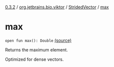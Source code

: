 [0.3.2](../../index.md) / [org.jetbrains.bio.viktor](../index.md) / [StridedVector](index.md) / [max](.)

# max

`open fun max(): Double` [(source)](https://github.com/JetBrains-Research/viktor/blob/0.3.2/src/main/kotlin/org/jetbrains/bio/viktor/StridedVector.kt#L231)

Returns the maximum element.

Optimized for dense vectors.

